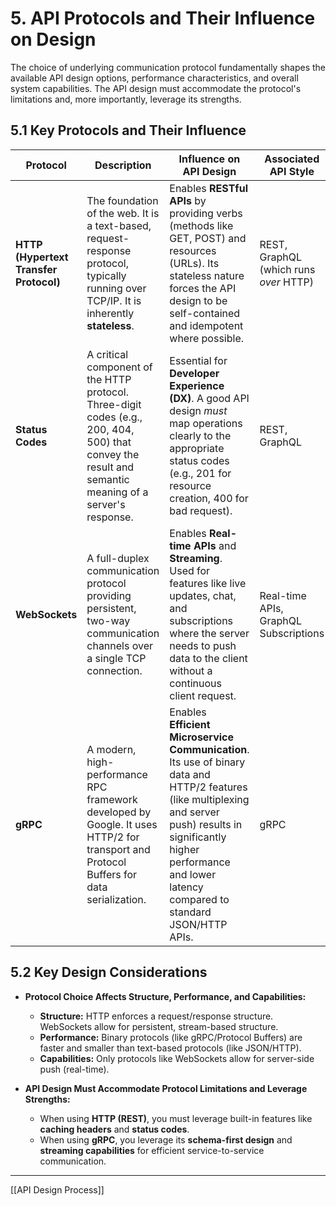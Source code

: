 # 5. API Protocols and Their Influence on Design

The choice of underlying communication protocol fundamentally shapes the available API design options, performance characteristics, and overall system capabilities. The API design must accommodate the protocol's limitations and, more importantly, leverage its strengths.

## 5.1 Key Protocols and Their Influence

|Protocol|Description|Influence on API Design|Associated API Style|
|---|---|---|---|
|**HTTP (Hypertext Transfer Protocol)**|The foundation of the web. It is a text-based, request-response protocol, typically running over TCP/IP. It is inherently **stateless**.|Enables **RESTful APIs** by providing verbs (methods like GET, POST) and resources (URLs). Its stateless nature forces the API design to be self-contained and idempotent where possible.|REST, GraphQL (which runs _over_ HTTP)|
|**Status Codes**|A critical component of the HTTP protocol. Three-digit codes (e.g., 200, 404, 500) that convey the result and semantic meaning of a server's response.|Essential for **Developer Experience (DX)**. A good API design _must_ map operations clearly to the appropriate status codes (e.g., 201 for resource creation, 400 for bad request).|REST, GraphQL|
|**WebSockets**|A full-duplex communication protocol providing persistent, two-way communication channels over a single TCP connection.|Enables **Real-time APIs** and **Streaming**. Used for features like live updates, chat, and subscriptions where the server needs to push data to the client without a continuous client request.|Real-time APIs, GraphQL Subscriptions|
|**gRPC**|A modern, high-performance RPC framework developed by Google. It uses HTTP/2 for transport and Protocol Buffers for data serialization.|Enables **Efficient Microservice Communication**. Its use of binary data and HTTP/2 features (like multiplexing and server push) results in significantly higher performance and lower latency compared to standard JSON/HTTP APIs.|gRPC|

## 5.2 Key Design Considerations

- **Protocol Choice Affects Structure, Performance, and Capabilities:**
    - **Structure:** HTTP enforces a request/response structure. WebSockets allow for persistent, stream-based structure.
    - **Performance:** Binary protocols (like gRPC/Protocol Buffers) are faster and smaller than text-based protocols (like JSON/HTTP).
    - **Capabilities:** Only protocols like WebSockets allow for server-side push (real-time).
        
- **API Design Must Accommodate Protocol Limitations and Leverage Strengths:**
    - When using **HTTP (REST)**, you must leverage built-in features like **caching headers** and **status codes**.
    - When using **gRPC**, you leverage its **schema-first design** and **streaming capabilities** for efficient service-to-service communication.

---

[[API Design Process]]
